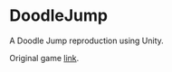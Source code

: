 # DoodleJump

A Doodle Jump reproduction using Unity.

Original game [link](https://poki.com/fr/g/sauter+vers+le+haut/doodle+jump).
